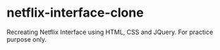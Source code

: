# netflix-interface-clone
Recreating Netflix Interface using HTML, CSS and JQuery. For practice purpose only.

<img scr="./screenshots/01.png">
<img scr="./screenshots/02.png">
<img scr="./screenshots/03.png">
